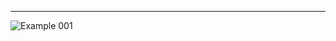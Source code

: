
<body>
  <hr>
  <img src = "images/website.png" alt = "Example 001" style="display: block; margin: auto;">
</body>



